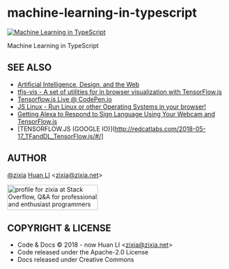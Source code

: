 # machine-learning-in-typescript

[![Machine Learning in TypeScript](https://img.shields.io/badge/%20-Google%20Slide-yellow.svg)](https://docs.google.com/presentation/d/10u2hKAz4VjryCYr-oHxcxX4HzFeKOir7lq79ASV6TIA/edit?usp=sharing)

Machine Learning in TypeScript

## SEE ALSO

- [Artificial Intelligence, Design, and the Web](https://thekevinscott.com)
- [tfjs-vis - A set of utilities for in browser visualization with TensorFlow.js](https://github.com/tensorflow/tfjs-vis/)
- [Tensorflow.js Live @ CodePen.io](https://codepen.io/zixia/pen/OaOove?editors=1111)
- [JS Linux - Run Linux or other Operating Systems in your browser!](https://bellard.org/jslinux/index.html)
- [Getting Alexa to Respond to Sign Language Using Your Webcam and TensorFlow.js](https://medium.com/tensorflow/getting-alexa-to-respond-to-sign-language-using-your-webcam-and-tensorflow-js-735ccc1e6d3f)
- [TENSORFLOW.JS (GOOGLE IO)](http://redcatlabs.com/2018-05-17_TFandDL_TensorFlow.js/#/]

## AUTHOR

[@zixia](https://github.com/zixia) [Huan LI](https://linkedin.com/in/zixia) \<zixia@zixia.net\>

<a href="http://stackoverflow.com/users/1123955/zixia">
  <img src="http://stackoverflow.com/users/flair/1123955.png" width="208" height="58" alt="profile for zixia at Stack Overflow, Q&amp;A for professional and enthusiast programmers" title="profile for zixia at Stack Overflow, Q&amp;A for professional and enthusiast programmers">
</a>

## COPYRIGHT & LICENSE

- Code & Docs © 2018 - now Huan LI \<zixia@zixia.net\>
- Code released under the Apache-2.0 License
- Docs released under Creative Commons
